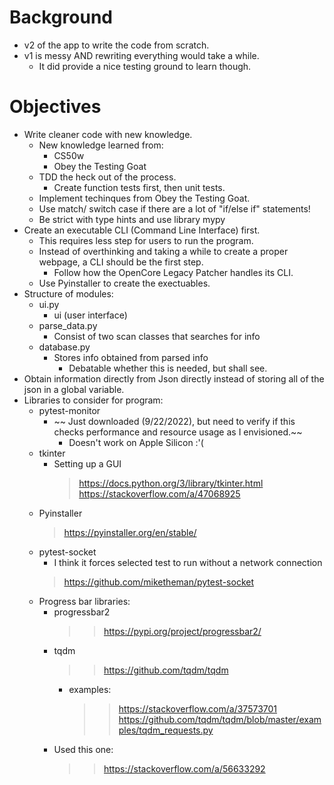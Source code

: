 # Background
- v2 of the app to write the code from scratch.
- v1 is messy AND rewriting everything would take a while.
    - It did provide a nice testing ground to learn though.

# Objectives
- Write cleaner code with new knowledge.
    - New knowledge learned from:
        - CS50w
        - Obey the Testing Goat
    - TDD the heck out of the process.
        - Create function tests first, then unit tests.
    - Implement techinques from Obey the Testing Goat.
    - Use match/ switch case if there are a lot of "if/else if" statements!
    - Be strict with type hints and use library mypy
- Create an executable CLI (Command Line Interface) first.
    - This requires less step for users to run the program.
    - Instead of overthinking and taking a while to create a proper webpage, a CLI should be the first step.
        - Follow how the OpenCore Legacy Patcher handles its CLI.
    - Use Pyinstaller to create the exectuables.
- Structure of modules:
    - ui.py
        - ui (user interface) 
    - parse_data.py
        - Consist of two scan classes that searches for info
    - database.py
        - Stores info obtained from parsed info
            - Debatable whether this is needed, but shall see.
- Obtain information directly from Json directly instead of storing all of the json in a global variable.
- Libraries to consider for program:
    - pytest-monitor
        - ~~ Just downloaded (9/22/2022), but need to verify if this checks performance and resource usage as I envisioned.~~
            - Doesn't work on Apple Silicon :'(
    - tkinter
        - Setting up a GUI
            > https://docs.python.org/3/library/tkinter.html
            > https://stackoverflow.com/a/47068925
    - Pyinstaller
        > https://pyinstaller.org/en/stable/
    - pytest-socket
        - I think it forces selected test to run without a network connection
        > https://github.com/miketheman/pytest-socket
    - Progress bar libraries:
        - progressbar2
            >> https://pypi.org/project/progressbar2/
        - tqdm
            >> https://github.com/tqdm/tqdm
            - examples:
                >> https://stackoverflow.com/a/37573701
                >> https://github.com/tqdm/tqdm/blob/master/examples/tqdm_requests.py
        - Used this one:
            >> https://stackoverflow.com/a/56633292